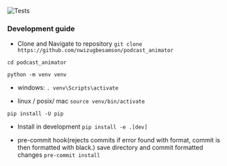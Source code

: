 
![Tests](https://github.com/nwizugbesamson/podcast_animator/actions/workflows/tests.yaml/badge.svg)
### Development guide

- Clone and Navigate to repository
`git clone https://github.com/nwizugbesamson/podcast_animator`

`cd podcast_animator`

`python -m venv venv`

- windows:
`. venv\Scripts\activate`

- linux / posix/ mac
`source venv/bin/activate`

`pip install -U pip`

- Install in development
`pip install -e .[dev]`


- pre-commit hook(rejects commits if error found with format, commit is then formatted with black.) save directory and commit formatted changes
`pre-commit install`



